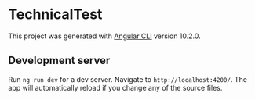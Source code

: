 # TechnicalTest

This project was generated with [Angular CLI](https://github.com/angular/angular-cli) version 10.2.0.

## Development server

Run `ng run dev` for a dev server. Navigate to `http://localhost:4200/`. The app will automatically reload if you change any of the source files.



